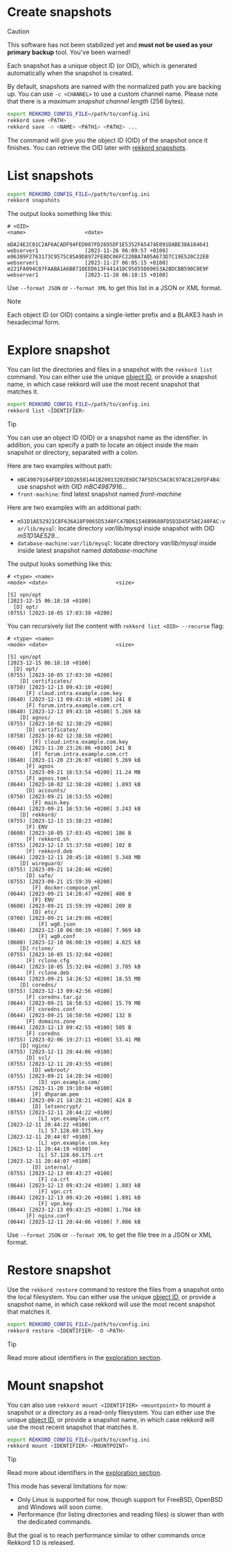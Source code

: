 # Create snapshots

> [!CAUTION]
> This software has not been stabilized yet and **must not be used as your primary backup** tool.
> You've been warned!

Each snapshot has a unique object ID (or OID), which is generated automatically when the snapshot is created.

By default, snapshots are named with the normalized path you are backing up. You can use `-c <CHANNEL>` to use a custom channel name. Please note that there is a *maximum snapshot channel length* (256 bytes).

```sh
export REKKORD_CONFIG_FILE=/path/to/config.ini
rekkord save <PATH>
rekkord save -n <NAME> <PATH1> <PATH2> ...
```

The command will give you the object ID (OID) of the snapshot once it finishes. You can retrieve the OID later with [rekkord snapshots](#list-snapshots).

# List snapshots

```sh
export REKKORD_CONFIG_FILE=/path/to/config.ini
rekkord snapshots
```

The output looks something like this:

```text
# <OID>                                                             <name>                   <date>

mDA24E2C01C2AF6ACADF94FED087FD2695DF1E5352FA5474E091DABE38A104641   webserver1               [2023-11-26 06:09:57 +0100]
m96389F2763173C9575C85A9D8972FE8DC06FC220BA7A05A673D7C19E520C22EB   webserver1               [2023-11-27 06:05:15 +0100]
m221FA094C07FAABA1A6B8710EED613F441410C95855D69653A2BDCBB590C8E9F   webserver1               [2023-11-28 06:18:15 +0100]
```

Use `--format JSON` or `--format XML` to get this list in a JSON or XML format.

> [!NOTE]
> Each object ID (or OID) contains a single-letter prefix and a BLAKE3 hash in hexadecimal form.

# Explore snapshot

You can list the directories and files in a snapshot with the `rekkord list` command. You can either use the unique [object ID](#list-snapshots), or provide a snapshot name, in which case rekkord will use the most recent snapshot that matches it.

```sh
export REKKORD_CONFIG_FILE=/path/to/config.ini
rekkord list <IDENTIFIER>
```

> [!TIP]
> You can use an object ID (OID) or a snapshot name as the identifier. In addition, you can specify a path to locate an object inside the main snapshot or directory, separated with a colon.
>
> Here are two examples without path:
>
> - `mBC49879164FDEF1DD26501441B20013202E6DC7AF5D5C5AC8C97AC8126FDF4B4`: use snapshot with OID *mBC4987916...*
> - `front-machine`: find latest snapshot named *front-machine*
>
> Here are two examples with an additional path:
>
> - `m51D1AE52921C8F636A18F9065D5348FC47BD61546B9688FD5D1D45F5AE240FAC:var/lib/mysql`: locate directory *var/lib/mysql* inside snapshot with OID *m51D1AE529...* 
> - `database-machine:var/lib/mysql`: locate directory *var/lib/mysql* inside inside latest snapshot named *database-machine*

The output looks something like this:

```text
# <type> <name>                                                   <mode> <date>                      <size>

[S] vpn/opt                                                              [2023-12-15 06:18:10 +0100]
  [D] opt/                                                        (0755) [2023-10-05 17:03:38 +0200]
```

You can recursively list the content with `rekkord list <OID> --recurse` flag:

```text
# <type> <name>                                                   <mode> <date>                      <size>

[S] vpn/opt                                                              [2023-12-15 06:18:10 +0100]
  [D] opt/                                                        (0755) [2023-10-05 17:03:38 +0200]
    [D] certificates/                                             (0750) [2023-12-13 09:43:10 +0100]
      [F] cloud.intra.example.com.key                             (0640) [2023-12-13 09:43:10 +0100] 241 B
      [F] forum.intra.example.com.crt                             (0640) [2023-12-13 09:43:10 +0100] 5.269 kB
    [D] agnos/                                                    (0755) [2023-10-02 12:38:29 +0200]
      [D] certificates/                                           (0750) [2023-10-02 12:38:50 +0200]
        [F] cloud.intra.example.com.key                           (0640) [2023-11-20 23:26:06 +0100] 241 B
        [F] forum.intra.example.com.crt                           (0640) [2023-11-20 23:26:07 +0100] 5.269 kB
      [F] agnos                                                   (0755) [2023-09-21 16:53:54 +0200] 11.24 MB
      [F] agnos.toml                                              (0644) [2023-10-02 12:38:28 +0200] 1.893 kB
      [D] accounts/                                               (0750) [2023-09-21 16:53:55 +0200]
        [F] main.key                                              (0644) [2023-09-21 16:53:56 +0200] 3.243 kB
    [D] rekkord/                                                  (0755) [2023-12-13 15:38:23 +0100]
      [F] ENV                                                     (0600) [2023-10-05 17:03:45 +0200] 186 B
      [F] rekkord.sh                                              (0755) [2023-12-13 15:37:58 +0100] 102 B
      [F] rekkord.deb                                             (0644) [2023-12-11 20:45:18 +0100] 5.348 MB
    [D] wireguard/                                                (0755) [2023-09-21 14:28:46 +0200]
      [D] safe/                                                   (0755) [2023-09-21 15:59:39 +0200]
        [F] docker-compose.yml                                    (0644) [2023-09-21 14:28:47 +0200] 408 B
        [F] ENV                                                   (0600) [2023-09-21 15:59:39 +0200] 209 B
        [D] etc/                                                  (0700) [2023-09-21 14:29:06 +0200]
          [F] wg0.json                                            (0640) [2023-12-10 06:00:19 +0100] 7.969 kB
          [F] wg0.conf                                            (0600) [2023-12-10 06:00:19 +0100] 4.025 kB
    [D] rclone/                                                   (0755) [2023-10-05 15:32:04 +0200]
      [F] rclone.cfg                                              (0644) [2023-10-05 15:32:04 +0200] 3.705 kB
      [F] rclone.deb                                              (0644) [2023-09-21 14:26:52 +0200] 18.55 MB
    [D] coredns/                                                  (0755) [2023-12-13 09:42:56 +0100]
      [F] coredns.tar.gz                                          (0644) [2023-09-21 16:50:53 +0200] 15.79 MB
      [F] coredns.conf                                            (0644) [2023-09-21 16:50:56 +0200] 132 B
      [F] domains.zone                                            (0644) [2023-12-13 09:42:55 +0100] 505 B
      [F] coredns                                                 (0755) [2023-02-06 19:27:11 +0100] 53.41 MB
    [D] nginx/                                                    (0755) [2023-12-11 20:44:06 +0100]
      [D] ssl/                                                    (0755) [2023-12-11 20:43:55 +0100]
        [D] webroot/                                              (0755) [2023-09-21 14:28:34 +0200]
          [D] vpn.example.com/                                    (0755) [2023-11-20 19:10:04 +0100]
        [F] dhparam.pem                                           (0644) [2023-09-21 14:28:21 +0200] 424 B
        [D] letsencrypt/                                          (0755) [2023-12-11 20:44:22 +0100]
          [L] vpn.example.com.crt                                        [2023-12-11 20:44:22 +0100]
          [L] 57.128.60.175.key                                          [2023-12-11 20:44:07 +0100]
          [L] vpn.example.com.key                                        [2023-12-11 20:44:19 +0100]
          [L] 57.128.60.175.crt                                          [2023-12-11 20:44:07 +0100]
        [D] internal/                                             (0755) [2023-12-13 09:43:27 +0100]
          [F] ca.crt                                              (0644) [2023-12-13 09:43:24 +0100] 1.883 kB
          [F] vpn.crt                                             (0644) [2023-12-13 09:43:26 +0100] 1.891 kB
          [F] vpn.key                                             (0644) [2023-12-13 09:43:25 +0100] 1.704 kB
      [F] nginx.conf                                              (0644) [2023-12-11 20:44:06 +0100] 7.086 kB
```

Use `--format JSON` or `--format XML` to get the file tree in a JSON or XML format.

# Restore snapshot

Use the `rekkord restore` command to restore the files from a snapshot onto the local filesystem. You can either use the unique [object ID](#list-snapshots), or provide a snapshot name, in which case rekkord will use the most recent snapshot that matches it.

```sh
export REKKORD_CONFIG_FILE=/path/to/config.ini
rekkord restore <IDENTIFIER> -O <PATH>
```

> [!TIP]
> Read more about identifiers in the [exploration section](#explore-snapshot).

# Mount snapshot

You can also use `rekkord mount <IDENTIFIER> <mountpoint>` to mount a snapshot or a directory as a read-only filesystem. You can either use the unique [object ID](#list-snapshots), or provide a snapshot name, in which case rekkord will use the most recent snapshot that matches it.

```sh
export REKKORD_CONFIG_FILE=/path/to/config.ini
rekkord mount <IDENTIFIER> <MOUNTPOINT>
```

> [!TIP]
> Read more about identifiers in the [exploration section](#explore-snapshot).

This mode has several limitations for now:

- Only Linux is supported for now, though support for FreeBSD, OpenBSD and Windows will soon come.
- Performance (for listing directories and reading files) is slower than with the dedicated commands.

But the goal is to reach performance similar to other commands once Rekkord 1.0 is released.
